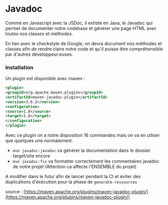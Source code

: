 # Javadoc

Comme en Javascript avec la JSDoc, il extiste en Java, le Javadoc qui permet de documenter notre codebase et générer une page HTML avec toutes nos classes et méthodes.

En lien avec le checkstyle de Google, on devra document nos méthodes et classes afin de rendre claire notre code et qu'il puisse être compréhensible par d'autres développeur.euses.

### Installation

Un plugin est disponible avec maven : 

```xml
<plugin>
<groupId>org.apache.maven.plugins</groupId>
<artifactId>maven-javadoc-plugin</artifactId>
<version>3.6.2</version>
<configuration>
<source>1.8</source>
<target>1.8</target>
</configuration>
</plugin>
```

Avec ce plugin on a notre disposition 16 commandes mais on va en utliser que quelques une normalement.

* `mvn javadoc:javadoc` va générer la documentation dans le dossier target/site encore
* `mvn javadoc:fix`  va formatter correctement les commentaires javadoc de notre projet (Attention ca affecte l'ENSEMBLE du projet)

A modifier dans le futur afin de lancer pendant la CI et éviter des duplications d'éxécution pour la phase de `generate-ressources`

source : [https://maven.apache.org/plugins/maven-javadoc-plugin/](https://maven.apache.org/plugins/maven-javadoc-plugin/)
